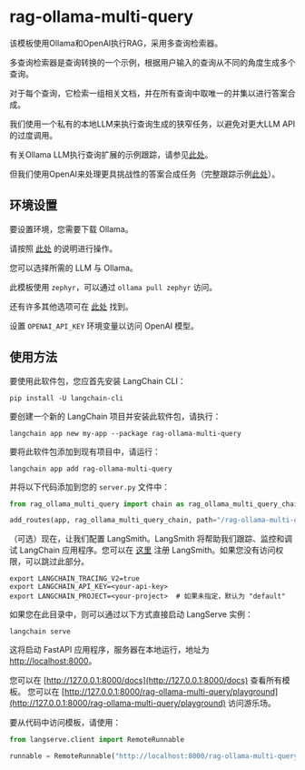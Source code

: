 # rag-ollama-multi-query

该模板使用Ollama和OpenAI执行RAG，采用多查询检索器。

多查询检索器是查询转换的一个示例，根据用户输入的查询从不同的角度生成多个查询。

对于每个查询，它检索一组相关文档，并在所有查询中取唯一的并集以进行答案合成。

我们使用一个私有的本地LLM来执行查询生成的狭窄任务，以避免对更大LLM API的过度调用。

有关Ollama LLM执行查询扩展的示例跟踪，请参见[此处](https://smith.langchain.com/public/8017d04d-2045-4089-b47f-f2d66393a999/r)。

但我们使用OpenAI来处理更具挑战性的答案合成任务（完整跟踪示例[此处](https://smith.langchain.com/public/ec75793b-645b-498d-b855-e8d85e1f6738/r)）。

## 环境设置

要设置环境，您需要下载 Ollama。

请按照 [此处](https://python.langchain.com/docs/integrations/chat/ollama) 的说明进行操作。

您可以选择所需的 LLM 与 Ollama。

此模板使用 `zephyr`，可以通过 `ollama pull zephyr` 访问。

还有许多其他选项可在 [此处](https://ollama.ai/library) 找到。

设置 `OPENAI_API_KEY` 环境变量以访问 OpenAI 模型。

## 使用方法

要使用此软件包，您应首先安装 LangChain CLI：

```shell
pip install -U langchain-cli
```

要创建一个新的 LangChain 项目并安装此软件包，请执行：

```shell
langchain app new my-app --package rag-ollama-multi-query
```

要将此软件包添加到现有项目中，请运行：

```shell
langchain app add rag-ollama-multi-query
```

并将以下代码添加到您的 `server.py` 文件中：

```python
from rag_ollama_multi_query import chain as rag_ollama_multi_query_chain

add_routes(app, rag_ollama_multi_query_chain, path="/rag-ollama-multi-query")
```

（可选）现在，让我们配置 LangSmith。LangSmith 将帮助我们跟踪、监控和调试 LangChain 应用程序。您可以在 [这里](https://smith.langchain.com/) 注册 LangSmith。如果您没有访问权限，可以跳过此部分。

```shell
export LANGCHAIN_TRACING_V2=true
export LANGCHAIN_API_KEY=<your-api-key>
export LANGCHAIN_PROJECT=<your-project>  # 如果未指定，默认为 "default"
```

如果您在此目录中，则可以通过以下方式直接启动 LangServe 实例：

```shell
langchain serve
```

这将启动 FastAPI 应用程序，服务器在本地运行，地址为 [http://localhost:8000](http://localhost:8000)。

您可以在 [http://127.0.0.1:8000/docs](http://127.0.0.1:8000/docs) 查看所有模板。
您可以在 [http://127.0.0.1:8000/rag-ollama-multi-query/playground](http://127.0.0.1:8000/rag-ollama-multi-query/playground) 访问游乐场。

要从代码中访问模板，请使用：

```python
from langserve.client import RemoteRunnable

runnable = RemoteRunnable("http://localhost:8000/rag-ollama-multi-query")
```